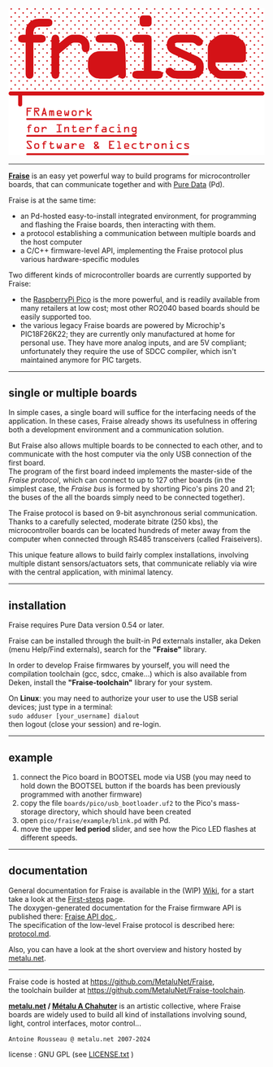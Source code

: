 ![fraise-logo](doc/img/Fraise.png)

--------------------------------

[**Fraise**](https://github.com/MetaluNet/Fraise) is an easy yet powerful way to build programs for microcontroller boards, that can communicate together and with [Pure Data](http://www.puredata.info) (Pd).

Fraise is at the same time:

-	an Pd-hosted easy-to-install integrated environment, for programming and flashing the Fraise boards, then interacting with them.
-	a protocol establishing a communication between multiple boards and the host computer
-	a C/C++ firmware-level API, implementing the Fraise protocol plus various hardware-specific modules


Two different kinds of microcontroller boards are currently supported by Fraise:

- the [RaspberryPi Pico](https://www.raspberrypi.com/products/raspberry-pi-pico/) is the more powerful, and is readily available from many retailers at low cost; most other RO2040 based boards should be easily supported too.
- the various legacy Fraise boards are powered by Microchip's PIC18F26K22; they are currently only manufactured at home for personal use. They have more analog inputs, and are 5V compliant; unfortunately they require the use of SDCC compiler, which isn't maintained anymore for PIC targets.

--------------------------------

## single or multiple boards

In simple cases, a single board will suffice for the interfacing needs of the application.
In these cases, Fraise already shows its usefulness in offering both a development environment and a communication solution.

But Fraise also allows multiple boards to be connected to each other, and to communicate with the host computer via the only USB connection of the first board.  
The program of the first board indeed implements the master-side of the *Fraise protocol*, which can connect to up to 127 other boards (in the simplest case, the *Fraise bus* is formed by shorting Pico's pins 20 and 21; the buses of the all the boards simply need to be connected together).

The Fraise protocol is based on 9-bit asynchronous serial communication. Thanks to a carefully selected, moderate bitrate (250 kbs), the microcontroller boards can be located hundreds of meter away from the computer when connected through RS485 transceivers (called Fraiseivers).  

This unique feature allows to build fairly complex installations, involving multiple distant sensors/actuators sets, that communicate reliably via wire with the central application, with minimal latency.

--------------------------------

## installation

Fraise requires Pure Data version 0.54 or later.

Fraise can be installed through the built-in Pd externals installer, aka Deken (menu Help/Find externals), search for the **"Fraise"** library.  

In order to develop Fraise firmwares by yourself, you will need the compilation toolchain (gcc, sdcc, cmake...) which is also available from Deken, install the **"Fraise-toolchain"** library for your system.

On **Linux**: you may need to authorize your user to use the USB serial devices; just type in a terminal:  
`sudo adduser [your_username] dialout`  
then logout (close your session) and re-login.

--------------------------------

## example

1. connect the Pico board in BOOTSEL mode via USB (you may need to hold down the BOOTSEL button if the boards has been previously programmed with another firmware)
2. copy the file `boards/pico/usb_bootloader.uf2` to the Pico's mass-storage directory, which should have been created
3. open `pico/fraise/example/blink.pd` with Pd.
4. move the upper **led period** slider, and see how the Pico LED flashes at different speeds.

--------------------------------
## documentation

General documentation for Fraise is available in the (WIP) [Wiki](https://github.com/MetaluNet/Fraise/wiki), for a start take a look at the [First-steps](https://github.com/MetaluNet/Fraise/wiki/1.-First-steps) page.  
The doxygen-generated documentation for the Fraise firmware API is published there: [Fraise API doc ](http://metalunet.github.io/Fraise-doc).  
The specification of the low-level Fraise protocol is described here: [protocol.md](doc/protocol.md).  

Also, you can have a look at the short overview and history hosted by [metalu.net](http://metalu.net/en/outils/fraise-overview).


--------------------------------
Fraise code is hosted at <https://github.com/MetaluNet/Fraise>,  
the toolchain builder at <https://github.com/MetaluNet/Fraise-toolchain>.

**[metalu.net](http://metalu.net) / [Métalu A Chahuter](http://http://metaluachahuter.com)** is an artistic collective, where Fraise boards are widely used to build all kind of installations involving sound, light, control interfaces, motor control...

	Antoine Rousseau @ metalu.net 2007-2024  
license : GNU GPL (see [LICENSE.txt](LICENSE.txt) )
